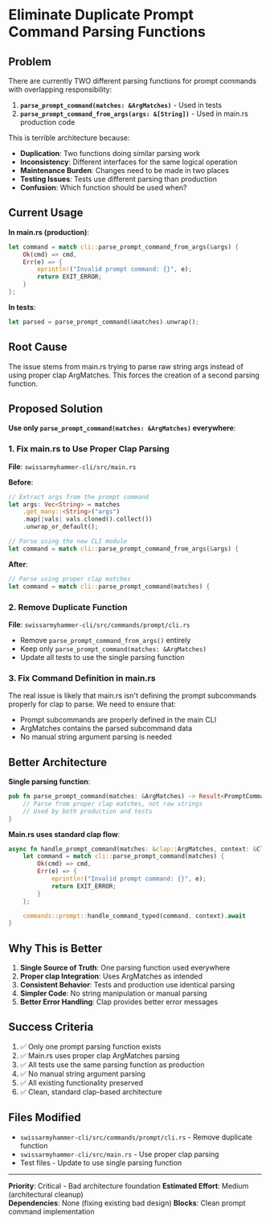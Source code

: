 # Eliminate Duplicate Prompt Command Parsing Functions

## Problem

There are currently TWO different parsing functions for prompt commands with overlapping responsibility:

1. **`parse_prompt_command(matches: &ArgMatches)`** - Used in tests
2. **`parse_prompt_command_from_args(args: &[String])`** - Used in main.rs production code

This is terrible architecture because:
- **Duplication**: Two functions doing similar parsing work
- **Inconsistency**: Different interfaces for the same logical operation  
- **Maintenance Burden**: Changes need to be made in two places
- **Testing Issues**: Tests use different parsing than production
- **Confusion**: Which function should be used when?

## Current Usage

**In main.rs (production)**:
```rust
let command = match cli::parse_prompt_command_from_args(&args) {
    Ok(cmd) => cmd,
    Err(e) => {
        eprintln!("Invalid prompt command: {}", e);
        return EXIT_ERROR;
    }
};
```

**In tests**:
```rust
let parsed = parse_prompt_command(&matches).unwrap();
```

## Root Cause

The issue stems from main.rs trying to parse raw string args instead of using proper clap ArgMatches. This forces the creation of a second parsing function.

## Proposed Solution

**Use only `parse_prompt_command(matches: &ArgMatches)` everywhere**:

### 1. Fix main.rs to Use Proper Clap Parsing

**File**: `swissarmyhammer-cli/src/main.rs`

**Before**:
```rust
// Extract args from the prompt command  
let args: Vec<String> = matches
    .get_many::<String>("args")
    .map(|vals| vals.cloned().collect())
    .unwrap_or_default();

// Parse using the new CLI module
let command = match cli::parse_prompt_command_from_args(&args) {
```

**After**:
```rust
// Parse using proper clap matches
let command = match cli::parse_prompt_command(matches) {
```

### 2. Remove Duplicate Function

**File**: `swissarmyhammer-cli/src/commands/prompt/cli.rs`

- Remove `parse_prompt_command_from_args()` entirely
- Keep only `parse_prompt_command(matches: &ArgMatches)`
- Update all tests to use the single parsing function

### 3. Fix Command Definition in main.rs

The real issue is likely that main.rs isn't defining the prompt subcommands properly for clap to parse. We need to ensure that:
- Prompt subcommands are properly defined in the main CLI
- ArgMatches contains the parsed subcommand data
- No manual string argument parsing is needed

## Better Architecture

**Single parsing function**:
```rust
pub fn parse_prompt_command(matches: &ArgMatches) -> Result<PromptCommand, ParseError> {
    // Parse from proper clap matches, not raw strings
    // Used by both production and tests
}
```

**Main.rs uses standard clap flow**:
```rust
async fn handle_prompt_command(matches: &clap::ArgMatches, context: &CliContext) -> i32 {
    let command = match cli::parse_prompt_command(matches) {
        Ok(cmd) => cmd,
        Err(e) => {
            eprintln!("Invalid prompt command: {}", e);
            return EXIT_ERROR;
        }
    };

    commands::prompt::handle_command_typed(command, context).await
}
```

## Why This is Better

1. **Single Source of Truth**: One parsing function used everywhere
2. **Proper clap Integration**: Uses ArgMatches as intended
3. **Consistent Behavior**: Tests and production use identical parsing
4. **Simpler Code**: No string manipulation or manual parsing
5. **Better Error Handling**: Clap provides better error messages

## Success Criteria

1. ✅ Only one prompt parsing function exists
2. ✅ Main.rs uses proper clap ArgMatches parsing  
3. ✅ All tests use the same parsing function as production
4. ✅ No manual string argument parsing
5. ✅ All existing functionality preserved
6. ✅ Clean, standard clap-based architecture

## Files Modified

- `swissarmyhammer-cli/src/commands/prompt/cli.rs` - Remove duplicate function
- `swissarmyhammer-cli/src/main.rs` - Use proper clap parsing
- Test files - Update to use single parsing function

---

**Priority**: Critical - Bad architecture foundation
**Estimated Effort**: Medium (architectural cleanup)  
**Dependencies**: None (fixing existing bad design)
**Blocks**: Clean prompt command implementation